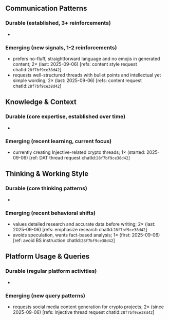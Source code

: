 ## Communication Patterns
### Durable (established, 3+ reinforcements)
- 

### Emerging (new signals, 1-2 reinforcements)
- prefers no-fluff, straightforward language and no emojis in generated content; 2× (last: 2025-09-06) [refs: content style request chatId:`28f7bf9ce38d42`]
- requests well-structured threads with bullet points and intellectual yet simple wording; 2× (last: 2025-09-06) [refs: content request chatId:`28f7bf9ce38d42`]

## Knowledge & Context
### Durable (core expertise, established over time)
- 

### Emerging (recent learning, current focus)  
- currently creating Injective-related crypto threads; 1× (started: 2025-09-06) [ref: DAT thread request chatId:`28f7bf9ce38d42`]

## Thinking & Working Style
### Durable (core thinking patterns)
- 

### Emerging (recent behavioral shifts)
- values detailed research and accurate data before writing; 2× (last: 2025-09-06) [refs: emphasize research chatId:`28f7bf9ce38d42`]
- avoids speculation, wants fact-based analysis; 1× (first: 2025-09-06) [ref: avoid BS instruction chatId:`28f7bf9ce38d42`]

## Platform Usage & Queries
### Durable (regular platform activities)
- 

### Emerging (new query patterns)
- requests social media content generation for crypto projects; 2× (since 2025-09-06) [refs: Injective thread request chatId:`28f7bf9ce38d42`]